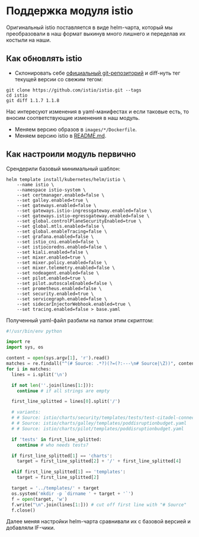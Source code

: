 Поддержка модуля istio
======================

Оригинальный istio поставляется в виде helm-чарта, который мы преобразовали в наш формат выкинув много лишнего и переделав их костыли на наши.

Как обновлять istio
-------------------

* Склонировать себе [официальный git-репозиторий](https://github.com/istio/istio) и diff-нуть тег текущей версии со свежим тегом:
```shell
git clone https://github.com/istio/istio.git --tags
cd istio
git diff 1.1.7 1.1.8
```
Нас интересуют изменения в yaml-манифестах и если таковые есть, то вносим соответствующие изменения в наш модуль.
* Меняем версию образов в `images/*/Dockerfile`.
* Меняем версию istio в [README.md](/modules/360-istio/README.md).

Как настроили модуль первично
-----------------------------

Срендерили базовый минимальный шаблон:

```
helm template install/kubernetes/helm/istio \
    --name istio \
    --namespace istio-system \
    --set certmanager.enabled=false \
    --set galley.enabled=true \
    --set gateways.enabled=false \
    --set gateways.istio-ingressgateway.enabled=false \
    --set gateways.istio-egressgateway.enabled=false \
    --set global.controlPlaneSecurityEnabled=true \
    --set global.mtls.enabled=false \
    --set global.enableTracing=false \
    --set grafana.enabled=false \
    --set istio_cni.enabled=false \
    --set istiocoredns.enabled=false \
    --set kiali.enabled=false \
    --set mixer.enabled=true \
    --set mixer.policy.enabled=false \
    --set mixer.telemetry.enabled=false \
    --set nodeagent.enabled=false \
    --set pilot.enabled=true \
    --set pilot.autoscaleEnabled=false \
    --set prometheus.enabled=false \
    --set security.enabled=true \
    --set servicegraph.enabled=false \
    --set sidecarInjectorWebhook.enabled=true \
    --set tracing.enabled=false > base.yaml
```

Полученный yaml-файл разбили на папки этим скриптом:
```python
#!/usr/bin/env python

import re
import sys, os

content = open(sys.argv[1], 'r').read()
matches = re.findall("^(# Source: .*?)(?=(?:---\n# Source|\Z))", content, re.M | re.S)
for i in matches:
  lines = i.split('\n')

  if not len(''.join(lines[1:])):
    continue # if all strings are empty

  first_line_splitted = lines[0].split('/')

  # variants:
  # # Source: istio/charts/security/templates/tests/test-citadel-connection.yaml
  # # Source: istio/charts/galley/templates/poddisruptionbudget.yaml
  # # Source: istio/charts/pilot/templates/poddisruptionbudget.yaml

  if 'tests' in first_line_splitted:
    continue # who needs tests?

  if first_line_splitted[1] == 'charts':
    target = first_line_splitted[2] + '/' + first_line_splitted[4]

  elif first_line_splitted[1] == 'templates':
    target = first_line_splitted[2]

  target = '../templates/' + target
  os.system('mkdir -p `dirname ' + target + '`')
  f = open(target, 'w')
  f.write("\n".join(lines[1:])) # cut off first line with "# Source"
  f.close()
```

Далее меняя настройки helm-чарта сравнивали их с базовой версией и добавляли IF-чики.
